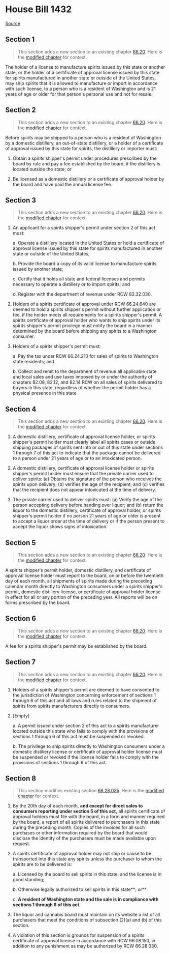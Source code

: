 # House Bill 1432

[Source](http://lawfilesext.leg.wa.gov/biennium/2021-22/Xml/Bills/House%20Bills/1432.xml)
## Section 1
> This section adds a new section to an existing chapter [66.20](/rcw/66_alcoholic_beverage_control/66.20_liquor_permits.md). Here is the [modified chapter](rcw/66_alcoholic_beverage_control/66.20_liquor_permits.md) for context.

The holder of a license to manufacture spirits issued by this state or another state, or the holder of a certificate of approval license issued by this state for spirits manufactured in another state or outside of the United States, may ship spirits that it is allowed to manufacture or import in accordance with such license, to a person who is a resident of Washington and is 21 years of age or older for that person's personal use and not for resale.


## Section 2
> This section adds a new section to an existing chapter [66.20](/rcw/66_alcoholic_beverage_control/66.20_liquor_permits.md). Here is the [modified chapter](rcw/66_alcoholic_beverage_control/66.20_liquor_permits.md) for context.

Before spirits may be shipped to a person who is a resident of Washington by a domestic distillery, an out-of-state distillery, or a holder of a certificate of approval issued by this state for spirits, the distillery or importer must:

1. Obtain a spirits shipper's permit under procedures prescribed by the board by rule and pay a fee established by the board, if the distillery is located outside the state; or

2. Be licensed as a domestic distillery or a certificate of approval holder by the board and have paid the annual license fee.


## Section 3
> This section adds a new section to an existing chapter [66.20](/rcw/66_alcoholic_beverage_control/66.20_liquor_permits.md). Here is the [modified chapter](rcw/66_alcoholic_beverage_control/66.20_liquor_permits.md) for context.

1. An applicant for a spirits shipper's permit under section 2 of this act must:

    a. Operate a distillery located in the United States or hold a certificate of approval license issued by this state for spirits manufactured in another state or outside of the United States;

    b. Provide the board a copy of its valid license to manufacture spirits issued by another state;

    c. Certify that it holds all state and federal licenses and permits necessary to operate a distillery or to import spirits; and

    d. Register with the department of revenue under RCW 82.32.030.

2. Holders of a spirits certificate of approval under RCW 66.24.640 are deemed to hold a spirits shipper's permit without further application or fee, if the holder meets all requirements for a spirits shipper's permit. A spirits certificate of approval holder who wants to ship spirits under its spirits shipper's permit privilege must notify the board in a manner determined by the board before shipping any spirits to a Washington consumer.

3. Holders of a spirits shipper's permit must:

    a. Pay the tax under RCW 66.24.210 for sales of spirits to Washington state residents; and

    b. Collect and remit to the department of revenue all applicable state and local sales and use taxes imposed by or under the authority of chapters 82.08, 82.12, and 82.14 RCW on all sales of spirits delivered to buyers in this state, regardless of whether the permit holder has a physical presence in this state.


## Section 4
> This section adds a new section to an existing chapter [66.20](/rcw/66_alcoholic_beverage_control/66.20_liquor_permits.md). Here is the [modified chapter](rcw/66_alcoholic_beverage_control/66.20_liquor_permits.md) for context.

1. A domestic distillery, certificate of approval license holder, or spirits shipper's permit holder must clearly label all spirits cases or outside shipping packages of spirits sent into or out of this state under sections 1 through 7 of this act to indicate that the package cannot be delivered to a person under 21 years of age or to an intoxicated person.

2. A domestic distillery, certificate of approval license holder or spirits shipper's permit holder must ensure that the private carrier used to deliver spirits: (a) Obtains the signature of the person who receives the spirits upon delivery; (b) verifies the age of the recipient; and (c) verifies that the recipient does not appear intoxicated at the time of delivery.

3. The private carrier used to deliver spirits must: (a) Verify the age of the person accepting delivery before handing over liquor; and (b) return the liquor to the domestic distillery, certificate of approval holder, or spirits shipper's permit holder if no person 21 years of age or older is present to accept a liquor order at the time of delivery or if the person present to accept the liquor shows signs of intoxication.


## Section 5
> This section adds a new section to an existing chapter [66.20](/rcw/66_alcoholic_beverage_control/66.20_liquor_permits.md). Here is the [modified chapter](rcw/66_alcoholic_beverage_control/66.20_liquor_permits.md) for context.

A spirits shipper's permit holder, domestic distillery, and certificate of approval license holder must report to the board, on or before the twentieth day of each month, all shipments of spirits made during the preceding calendar month directly to Washington consumers under a spirits shipper's permit, domestic distillery license, or certificate of approval holder license in effect for all or any portion of the preceding year. All reports will be on forms prescribed by the board.


## Section 6
> This section adds a new section to an existing chapter [66.20](/rcw/66_alcoholic_beverage_control/66.20_liquor_permits.md). Here is the [modified chapter](rcw/66_alcoholic_beverage_control/66.20_liquor_permits.md) for context.

A fee for a spirits shipper's permit may be established by the board.


## Section 7
> This section adds a new section to an existing chapter [66.20](/rcw/66_alcoholic_beverage_control/66.20_liquor_permits.md). Here is the [modified chapter](rcw/66_alcoholic_beverage_control/66.20_liquor_permits.md) for context.

1. Holders of a spirits shipper's permit are deemed to have consented to the jurisdiction of Washington concerning enforcement of sections 1 through 6 of this act and all laws and rules related to the shipment of spirits from spirits manufacturers directly to consumers.

2. [Empty]

    a. A permit issued under section 2 of this act to a spirits manufacturer located outside this state who fails to comply with the provisions of sections 1 through 6 of this act must be suspended or revoked.

    b. The privilege to ship spirits directly to Washington consumers under a domestic distillery license or certificate of approval holder license must be suspended or revoked if the license holder fails to comply with the provisions of sections 1 through 6 of this act.


## Section 8
> This section modifies existing section [66.28.035](/rcw/66_alcoholic_beverage_control/66.28_miscellaneous_regulatory_provisions.md). Here is the [modified chapter](rcw/66_alcoholic_beverage_control/66.28_miscellaneous_regulatory_provisions.md) for context.

1. By the 20th day of each month, **and except for direct sales to consumers reporting under section 5 of this act,** all spirits certificate of approval holders must file with the board, in a form and manner required by the board, a report of all spirits delivered to purchasers in this state during the preceding month. Copies of the invoices for all such purchases or other information required by the board that would disclose the identity of the purchasers must be made available upon request.

2. A spirits certificate of approval holder may not ship or cause to be transported into this state any spirits unless the purchaser to whom the spirits are to be delivered is:

    a. Licensed by the board to sell spirits in this state, and the license is in good standing;

    b. Otherwise legally authorized to sell spirits in this state**; or**

    c. **A resident of Washington state and the sale is in compliance with sections 1 through 6 of this act**.

3. The liquor and cannabis board must maintain on its website a list of all purchasers that meet the conditions of subsection (2)(a) and (b) of this section.

4. A violation of this section is grounds for suspension of a spirits certificate of approval license in accordance with RCW 66.08.150, in addition to any punishment as may be authorized by RCW 66.28.030.


